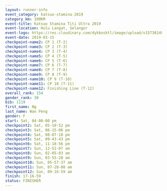 ```yaml
--- 
layout: runner-info 
event_category: katsuo-stamina-2019 
category_km: 100KM 
event-title: Katsuo Stamina Titi Ultra 2019 
event-location: Hulu Langat, Selangor 
event-logo: https://res.cloudinary.com/dykbosktl/image/upload/v1573614825/Logo/Logo_p7ft6n.png 
event-date: 2019-03-15 
checkpoint-name2: CP 1 (T-2) 
checkpoint-name3: CP 2 (T-3) 
checkpoint-name4: CP 3 (T-4) 
checkpoint-name5: CP 4 (T-5) 
checkpoint-name6: CP 5 (T-6) 
checkpoint-name7: CP 6 (T-7) 
checkpoint-name8: CP 7 (T-8) 
checkpoint-name9: CP 8 (T-9) 
checkpoint-name10: CP 9 (T-10) 
checkpoint-name11: CP 10 (T-11) 
checkpoint-name12: Finishing Line (T-12) 
overall_rank: 154
gender_rank: 30
bib: 1119
first_name: Ng
last_name: Wan Peng
gender: F
start: Sat, 04-00-00 pm
checkpoint2: Sat, 05-10-52 pm
checkpoint3: Sat, 06-15-06 pm
checkpoint4: Sat, 08-07-18 pm
checkpoint5: Sat, 09-43-43 pm
checkpoint6: Sat, 11-18-56 pm
checkpoint7: Sun, 12-52-07 am
checkpoint8: Sun, 02-05-03 am
checkpoint9: Sun, 03-55-28 am
checkpoint10: Sun, 05-57-37 am
checkpoint11: Sun, 07-28-08 am
checkpoint12: Sun, 09-16-59 am
finish: 17-16-59
status: FINISHER
--- 
```

